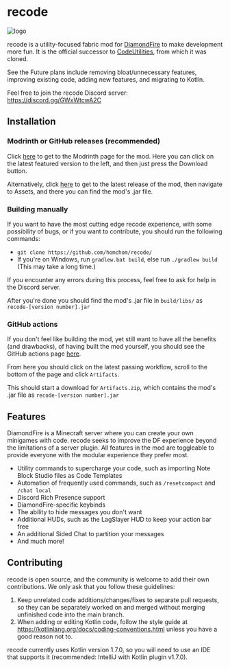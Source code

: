 # recode
![logo](logo.png)

recode is a utility-focused fabric mod for [DiamondFire](https://mcdiamondfire.com/home/) to make development more fun. It is the official successor to [CodeUtilities](https://github.com/CodeUtilities/CodeUtilities-2.0), from which it was cloned.

See the Future plans include removing bloat/unnecessary features, improving existing code, adding new features, and migrating to Kotlin.

Feel free to join the recode Discord server: https://discord.gg/GWxWtcwA2C

## Installation

### Modrinth or GitHub releases (recommended)

Click [here](https://modrinth.com/mod/recode) to get to the Modrinth page for the mod. Here you can click on the latest featured version to the left, and then just press the Download button.

Alternatively, click [here](https://github.com/homchom/recode/releases) to get to the latest release of the mod, then navigate to Assets, and there you can find the mod's .jar file.

### Building manually

If you want to have the most cutting edge recode experience, with some possibility of bugs, or if you want to contribute, you should run the following commands:

- `git clone https://github.com/homchom/recode/`
- If you're on Windows, run `gradlew.bat build`, else run `./gradlew build` (This may take a long time.)

If you encounter any errors during this process, feel free to ask for help in the Discord server.

After you're done you should find the mod's .jar file in `build/libs/` as `recode-[version number].jar`

### GitHub actions

If you don't feel like building the mod, yet still want to have all the benefits (and drawbacks), of having built the mod yourself, you should see the GitHub actions page [here](https://github.com/homchom/recode/actions).

From here you should click on the latest passing workflow, scroll to the bottom of the page and click `Artifacts`.

This should start a download for `Artifacts.zip`, which contains the mod's .jar file as `recode-[version number].jar`

## Features

DiamondFire is a Minecraft server where you can create your own minigames with code. recode seeks to improve the DF experience beyond the limitations of a server plugin. All features in the mod are toggleable to provide everyone with the modular experience they prefer most.

- Utility commands to supercharge your code, such as importing Note Block Studio files as Code Templates
- Automation of frequently used commands, such as `/resetcompact` and `/chat local`
- Discord Rich Presence support
- DiamondFire-specific keybinds
- The ability to hide messages you don't want
- Additional HUDs, such as the LagSlayer HUD to keep your action bar free
- An additional Sided Chat to partition your messages
- And much more!

## Contributing

recode is open source, and the community is welcome to add their own contributions. We only ask that you follow these guidelines:

1. Keep unrelated code additions/changes/fixes to separate pull requests, so they can be separately worked on and merged without merging unfinished code into the main branch.
2. When adding or editing Kotlin code, follow the style guide at https://kotlinlang.org/docs/coding-conventions.html unless you have a good reason not to.

recode currently uses Kotlin version 1.7.0, so you will need to use an IDE that supports it (recommended: IntelliJ with Kotlin plugin v1.7.0).